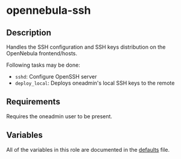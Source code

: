# opennebula-ssh

## Description

Handles the SSH configuration and SSH keys distribution on the OpenNebula frontend/hosts.

Following tasks may be done:

- `sshd`: Configure OpenSSH server
- `deploy_local`: Deploys oneadmin's local SSH keys to the remote

## Requirements

Requires the oneadmin user to be present.

## Variables

All of the variables in this role are documented in the [defaults](defaults/main.yml) file.

